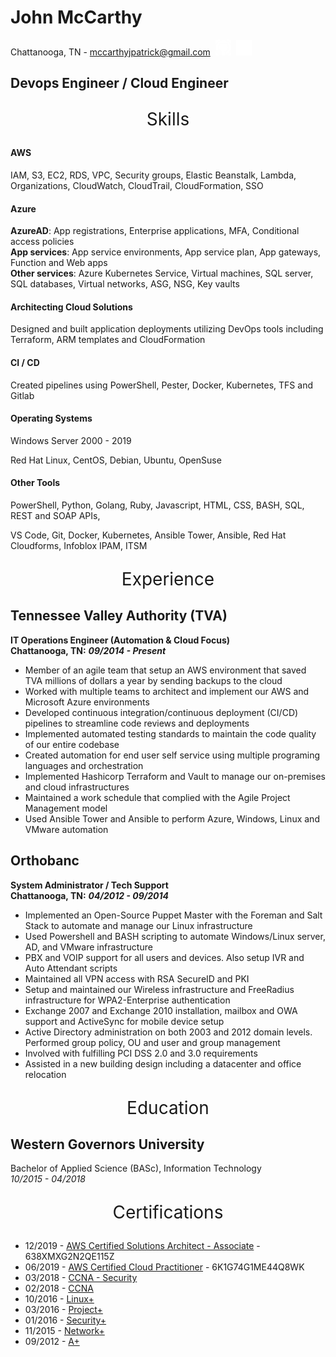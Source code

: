 # John McCarthy

Chattanooga, TN - [mccarthyjpatrick@gmail.com](mailto:mccarthyjpatrick@gmail.com)&nbsp;&nbsp;[<img src="mdimages/github.png" width="25">](https://www.github.com/midacts)&nbsp;&nbsp;[<img src="mdimages/linkedin.png" width="25">](https://linkedin.com/in/johnmcc)

## Devops Engineer / Cloud Engineer

<p align="center" style="font-size:2em;">Skills</p>

#### AWS

IAM, S3, EC2, RDS, VPC, Security groups, Elastic Beanstalk, Lambda, Organizations, CloudWatch, CloudTrail, CloudFormation, SSO

#### Azure

__AzureAD__: App registrations, Enterprise applications, MFA, Conditional access policies<br/>
__App services__: App service environments, App service plan, App gateways, Function and Web apps<br/>
__Other services__: Azure Kubernetes Service, Virtual machines, SQL server, SQL databases, Virtual networks, ASG, NSG, Key vaults<br/>

#### Architecting Cloud Solutions

Designed and built application deployments utilizing DevOps tools including Terraform, ARM templates and CloudFormation

#### CI / CD

Created pipelines using PowerShell, Pester, Docker, Kubernetes, TFS and Gitlab

#### Operating Systems

Windows Server 2000 - 2019

Red Hat Linux, CentOS, Debian, Ubuntu, OpenSuse

#### Other Tools

PowerShell, Python, Golang, Ruby, Javascript, HTML, CSS, BASH, SQL, REST and SOAP APIs,

VS Code, Git, Docker, Kubernetes, Ansible Tower, Ansible, Red Hat Cloudforms, Infoblox IPAM, ITSM

<p align="center" style="font-size:2em;">Experience</p>

## Tennessee Valley Authority (TVA)

__IT Operations Engineer (Automation & Cloud Focus)__<br/>
__Chattanooga, TN:__ ___09/2014 - Present___

- Member of an agile team that setup an AWS environment that saved TVA millions of dollars a year by sending backups to the cloud
- Worked with multiple teams to architect and implement our AWS and Microsoft Azure environments
- Developed continuous integration/continuous deployment (CI/CD) pipelines to streamline code reviews and deployments
- Implemented automated testing standards to maintain the code quality of our entire codebase
- Created automation for end user self service using multiple programing languages and orchestration
- Implemented Hashicorp Terraform and Vault to manage our on-premises and cloud infrastructures
- Maintained a work schedule that complied with the Agile Project Management model
- Used Ansible Tower and Ansible to perform Azure, Windows, Linux and VMware automation

## Orthobanc

__System Administrator / Tech Support__<br/>
__Chattanooga, TN:__ ___04/2012 - 09/2014___

- Implemented an Open-Source Puppet Master with the Foreman and Salt Stack to automate and manage our Linux infrastructure
- Used Powershell and BASH scripting to automate Windows/Linux server, AD, and VMware infrastructure
- PBX and VOIP support for all users and devices. Also setup IVR and Auto Attendant scripts
- Maintained all VPN access with RSA SecureID and PKI
- Setup and maintained our Wireless infrastructure and FreeRadius infrastructure for WPA2-Enterprise authentication
- Exchange 2007 and Exchange 2010 installation, mailbox and OWA support and ActiveSync for mobile device setup
- Active Directory administration on both 2003 and 2012 domain levels. Performed group policy, OU and user and group management
- Involved with fulfilling PCI DSS 2.0 and 3.0 requirements
- Assisted in a new building design including a datacenter and office relocation

<p align="center" style="font-size:2em;">Education</p>

## Western Governors University

Bachelor of Applied Science (BASc), Information Technology<br/>
_10/2015 - 04/2018_

<p align="center" style="font-size:2em;">Certifications</p>

- 12/2019 - [AWS Certified Solutions Architect - Associate](https://aw.certmetrics.com/amazon/public/verification.aspx) - 638XMXG2N2QE115Z
- 06/2019 - [AWS Certified Cloud Practitioner](https://aw.certmetrics.com/amazon/public/verification.aspx) - 6K1G74G1ME44Q8WK
- 03/2018 - [CCNA - Security](https://www.youracclaim.com/badges/daf69240-8eb7-46ac-93fd-c087fc773c3d)
- 02/2018 - [CCNA](https://www.youracclaim.com/badges/3e7f2b2a-1ce3-4010-bafa-ee4baaf53d16)
- 10/2016 - [Linux+](https://www.certmetrics.com/comptia/public/transcript.aspx?transcript=EXDTJLZC1BFQQ9W5)
- 03/2016 - [Project+](https://www.certmetrics.com/comptia/public/transcript.aspx?transcript=EXDTJLZC1BFQQ9W5)
- 01/2016 - [Security+](https://www.certmetrics.com/comptia/public/transcript.aspx?transcript=EXDTJLZC1BFQQ9W5)
- 11/2015 - [Network+](https://www.certmetrics.com/comptia/public/transcript.aspx?transcript=EXDTJLZC1BFQQ9W5)
- 09/2012 - [A+](https://www.certmetrics.com/comptia/public/transcript.aspx?transcript=EXDTJLZC1BFQQ9W5)
